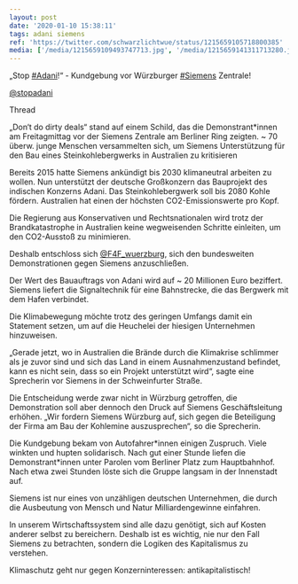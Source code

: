 ```yaml
---
layout: post
date: '2020-01-10 15:38:11'
tags: adani siemens
ref: 'https://twitter.com/schwarzlichtwue/status/1215659105718800385'
media: ['/media/1215659109493747713.jpg', '/media/1215659141311713280.jpg', '/media/1215659178489995267.jpg']
---
```

„Stop [#Adani](/t/adani)!“ - Kundgebung vor Würzburger [#Siemens](/t/siemens) Zentrale!



[@stopadani](https://twitter.com/stopadani) 



Thread 

„Don‘t do dirty deals“ stand auf einem Schild, das die Demonstrant\*innen am Freitagmittag vor der Siemens Zentrale am Berliner Ring zeigten. ~ 70 überw. junge Menschen versammelten sich, um Siemens Unterstützung für den Bau eines Steinkohlebergwerks in Australien zu kritisieren 

Bereits 2015 hatte Siemens ankündigt bis 2030 klimaneutral arbeiten zu wollen. Nun unterstützt der deutsche Großkonzern das Bauprojekt des indischen Konzerns Adani. Das Steinkohlebergwerk soll bis 2080 Kohle fördern. Australien hat einen der höchsten CO2-Emissionswerte pro Kopf.

Die Regierung aus Konservativen und Rechtsnationalen wird trotz der Brandkatastrophe in Australien keine wegweisenden Schritte einleiten, um den CO2-Ausstoß zu minimieren.

Deshalb entschloss sich [@F4F_wuerzburg](https://twitter.com/F4F_wuerzburg), sich den bundesweiten Demonstrationen gegen Siemens anzuschließen.



Der Wert des Bauauftrags von Adani wird auf ~ 20 Millionen Euro beziffert. Siemens liefert die Signaltechnik für eine Bahnstrecke, die das Bergwerk mit dem Hafen verbindet.

Die Klimabewegung möchte trotz des geringen Umfangs damit ein Statement setzen, um auf die Heuchelei der hiesigen Unternehmen hinzuweisen.

„Gerade jetzt, wo in Australien die Brände durch die Klimakrise schlimmer als je zuvor sind und sich das Land in einem Ausnahmenzustand befindet, kann es nicht sein, dass so ein Projekt unterstützt wird“, sagte eine Sprecherin vor Siemens in der Schweinfurter Straße.

Die Entscheidung werde zwar nicht in Würzburg getroffen, die Demonstration soll aber dennoch den Druck auf Siemens Geschäftsleitung erhöhen. „Wir fordern Siemens Würzburg auf, sich gegen die Beteiligung der Firma am Bau der Kohlemine auszusprechen“, so die Sprecherin.

Die Kundgebung bekam von Autofahrer\*innen einigen Zuspruch. Viele winkten und hupten solidarisch. Nach gut einer Stunde liefen die Demonstrant\*innen unter Parolen vom Berliner Platz zum Hauptbahnhof. Nach etwa zwei Stunden löste sich die Gruppe langsam in der Innenstadt auf. 

Siemens ist nur eines von unzähligen deutschen Unternehmen, die durch die Ausbeutung von Mensch und Natur Milliardengewinne einfahren.

In unserem Wirtschaftssystem sind alle dazu genötigt, sich auf Kosten anderer selbst zu bereichern. Deshalb ist es wichtig, nie nur den Fall Siemens zu betrachten, sondern die Logiken des Kapitalismus zu verstehen.

Klimaschutz geht nur gegen Konzerninteressen: antikapitalistisch!